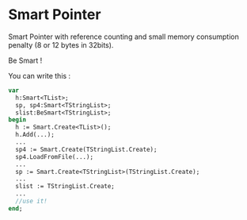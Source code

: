 # Smart Pointer
Smart Pointer with reference counting and small memory consumption penalty (8 or 12 bytes in 32bits).

Be Smart !

You can write this :

```pascal
var
  h:Smart<TList>;
  sp, sp4:Smart<TStringList>;
  slist:BeSmart<TStringList>;
begin
  h := Smart.Create<TList>();
  h.Add(...);
  ...
  sp4 := Smart.Create(TStringList.Create);
  sp4.LoadFromFile(...);
  ...
  sp := Smart.Create<TStringList>(TStringList.Create);
  ...
  slist := TStringList.Create;
  ...
  //use it!
end;
```
